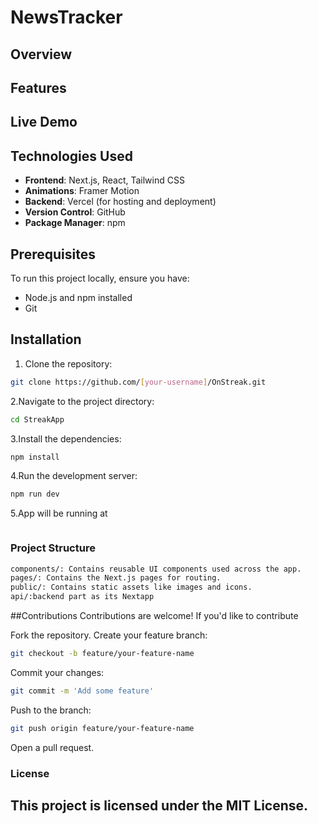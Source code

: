 # NewsTracker

## Overview


## Features


## Live Demo

## Technologies Used

- **Frontend**: Next.js, React, Tailwind CSS
- **Animations**: Framer Motion
- **Backend**: Vercel (for hosting and deployment)
- **Version Control**: GitHub
- **Package Manager**: npm


## Prerequisites

To run this project locally, ensure you have:

- Node.js and npm installed
- Git

## Installation

1. Clone the repository:

```bash
git clone https://github.com/[your-username]/OnStreak.git
```
2.Navigate to the project directory:

```bash
cd StreakApp
```
3.Install the dependencies:
```bash
npm install
```
4.Run the development server:
```bash
npm run dev
```
5.App will be running at
```bash http://localhost:3000
```
### Project Structure
```bash
components/: Contains reusable UI components used across the app.
pages/: Contains the Next.js pages for routing.
public/: Contains static assets like images and icons.
api/:backend part as its Nextapp
```
 ##Contributions
Contributions are welcome! If you'd like to contribute

Fork the repository.
Create your feature branch:
```bash
git checkout -b feature/your-feature-name
```
Commit your changes:
```bash
git commit -m 'Add some feature'
```
Push to the branch:
```bash
git push origin feature/your-feature-name
```
Open a pull request.

### License
<h2>This project is licensed under the MIT License.</h2>

